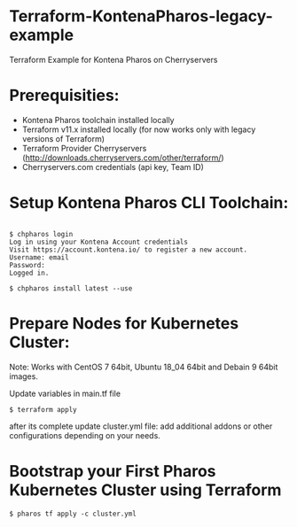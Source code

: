 # Terraform-KontenaPharos-legacy-example
Terraform Example for Kontena Pharos on Cherryservers

# Prerequisities:
* Kontena Pharos toolchain installed locally
* Terraform v11.x installed locally (for now works only with legacy versions of Terraform)
* Terraform Provider Cherryservers (http://downloads.cherryservers.com/other/terraform/)
* Cherryservers.com credentials (api key, Team ID)

# Setup Kontena Pharos CLI Toolchain:

```$ curl -s https://get.pharos.sh | bash

$ chpharos login
Log in using your Kontena Account credentials
Visit https://account.kontena.io/ to register a new account.
Username: email
Password:
Logged in.

$ chpharos install latest --use
```
# Prepare Nodes for Kubernetes Cluster:

Note: Works with CentOS 7 64bit, Ubuntu 18_04 64bit and Debain 9 64bit images.

Update variables in main.tf file

```
$ terraform apply
```
after its complete update cluster.yml file:
add additional addons or other configurations depending on your needs.

# Bootstrap your First Pharos Kubernetes Cluster using Terraform

```
$ pharos tf apply -c cluster.yml
```
